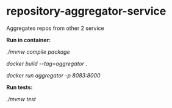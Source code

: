 # repository-aggregator-service
Aggregates repos from other 2 service


**Run in container:**


*./mvnw compile package*

*docker build --tag=aggregator .*

*docker run aggregator -p 8083:8000*

**Run tests:**

*./mvnw test*
